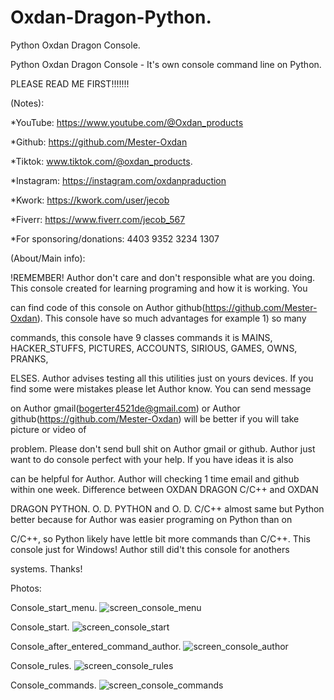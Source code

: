 # Oxdan-Dragon-Python.
Python Oxdan Dragon Console.

Python Oxdan Dragon Console - It's own console command line on Python.

PLEASE READ ME FIRST!!!!!!!

(Notes):

*YouTube: https://www.youtube.com/@Oxdan_products

*Github: https://github.com/Mester-Oxdan

*Tiktok: www.tiktok.com/@oxdan_products.

*Instagram: https://instagram.com/oxdanpraduction

*Kwork: https://kwork.com/user/jecob

*Fiverr: https://www.fiverr.com/jecob_567

*For sponsoring/donations: 4403 9352 3234 1307

(About/Main info):

!REMEMBER! Author don't care and don't responsible what are you doing. This console created for learning programing and how it is working. You

can find code of this console on Author github(https://github.com/Mester-Oxdan). This console have so much advantages for example 1) so many

commands, this console have 9 classes commands it is MAINS, HACKER_STUFFS, PICTURES, ACCOUNTS, SIRIOUS, GAMES, OWNS, PRANKS,

ELSES. Author advises testing all this utilities just on yours devices. If you find some were mistakes please let Author know. You can send message

on Author gmail(bogerter4521de@gmail.com) or Author github(https://github.com/Mester-Oxdan) will be better if you will take picture or video of

problem. Please don't send bull shit on Author gmail or github. Author just want to do console perfect with your help. If you have ideas it is also

can be helpful for Author. Author will checking 1 time email and github within one week. Difference between OXDAN DRAGON C/C++ and OXDAN

DRAGON PYTHON. O. D. PYTHON and O. D. C/C++ almost same but Python better because for Author was easier programing on Python than on

C/C++, so Python likely have lettle bit more commands than C/C++. This console just for Windows! Author still did't this console for anothers

systems. Thanks!

Photos:

Console_start_menu.
![screen_console_menu](https://github.com/Mester-Oxdan/Oxdan-Dragon-Python/assets/106891875/be559d94-295a-4b14-9850-af3fe231979e)

Console_start.
![screen_console_start](https://github.com/Mester-Oxdan/Oxdan-Dragon-Python/assets/106891875/522a07e0-ff73-4905-b219-419185593e8e)

Console_after_entered_command_author.
![screen_console_author](https://github.com/Mester-Oxdan/Oxdan-Dragon-Python/assets/106891875/0ef8c4ce-9da4-4c36-969d-5af24d4c0959)

Console_rules.
![screen_console_rules](https://github.com/Mester-Oxdan/Oxdan-Dragon-Python/assets/106891875/6f63f8b7-2c0a-47e3-ae17-645cc206a754)

Console_commands.
![screen_console_commands](https://github.com/Mester-Oxdan/Oxdan-Dragon-Python/assets/106891875/2d264017-bedd-4dbb-ab33-0b9a025dfd92)
